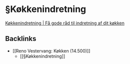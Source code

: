 # §Køkkenindretning
[Køkkenindretning | Få gode råd til indretning af dit køkken](https://www.kvik.dk/koekken/koekkenets-5-arbejdszoner)

## Backlinks
* [[Reno Vestervang: Køkken (14.500)]]
	* [[§Køkkenindretning]]

<!-- {BearID:851A6E79-5518-4F88-BBD9-8DBA456C0D13-17399-000001C657BD6673} -->
